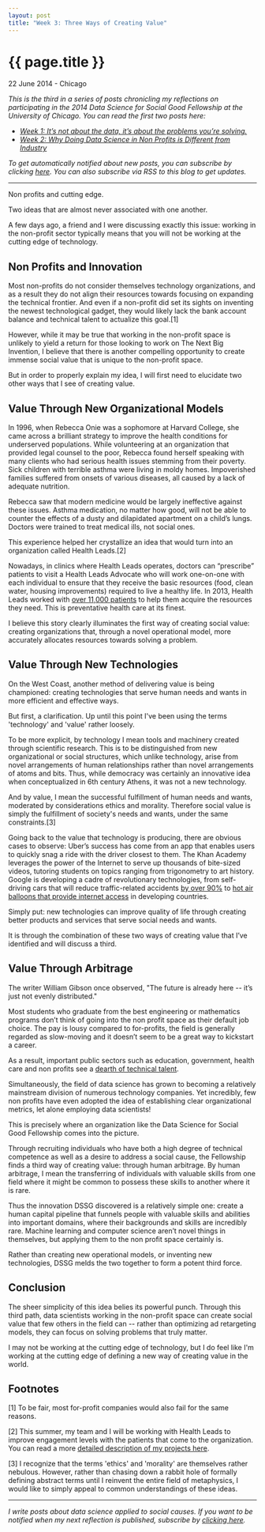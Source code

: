 ```yaml
---
layout: post
title: "Week 3: Three Ways of Creating Value"
---
```


{{ page.title }}
================

<p class="meta">22 June 2014 - Chicago</p>

*This is the third in a series of posts chronicling my reflections on participating in the 2014 Data Science for Social Good Fellowship at the University of Chicago.*
*You can read the first two posts here:*

- [*Week 1: It’s not about the data, it’s about the problems you’re solving.*](http://www.carlshan.com/2014/06/08/dssg-week1.html)
- [*Week 2: Why Doing Data Science in Non Profits is Different from Industry*](http://www.carlshan.com/2014/06/15/dssg-week2.html)

*To get automatically notified about new posts, you can subscribe by clicking [here](https://carlshan.wufoo.com/forms/join-other-readers/). You can also subscribe via RSS to this blog to get updates.*

-------

Non profits and cutting edge. 

Two ideas that are almost never associated with one another.

A few days ago, a friend and I were discussing exactly this issue: working in the non-profit sector typically means that you will not be working at the cutting edge of technology. 
## Non Profits and Innovation

Most non-profits do not consider themselves technology organizations, and as a result they do not align their resources towards focusing on expanding the technical frontier. And even if a non-profit did set its sights on inventing the newest technological gadget, they would likely lack the bank account balance and technical talent to actualize this goal.[1]

However, while it may be true that working in the non-profit space is unlikely to yield a return for those looking to work on The Next Big Invention, I believe that there is another compelling opportunity to create immense social value that is unique to the non-profit space.

But in order to properly explain my idea, I will first need to elucidate two other ways that I see of creating value. 

## Value Through New Organizational Models

In 1996, when Rebecca Onie was a sophomore at Harvard College, she came across a brilliant strategy to improve the health conditions for underserved populations. While volunteering at an organization that provided legal counsel to the poor, Rebecca found herself speaking with many clients who had serious health issues stemming from their poverty. Sick children with terrible asthma were living in moldy homes. Impoverished families suffered from onsets of various diseases, all caused by a lack of adequate nutrition.

Rebecca saw that modern medicine would be largely ineffective against these issues. Asthma medication, no matter how good, will not be able to counter the effects of a dusty and dilapidated apartment on a child’s lungs. Doctors were trained to treat medical ills, not social ones. 

This experience helped her crystallize an idea that would turn into an organization called Health Leads.[2]

Nowadays, in clinics where Health Leads operates, doctors can “prescribe” patients to visit a Health Leads Advocate who will work one-on-one with each individual to ensure that they receive the basic resources (food, clean water, housing improvements) required to live a healthy life. In 2013, Health Leads worked with [over 11,000 patients](https://healthleadsusa.org/what-we-do/strategy-impact/) to help them acquire the resources they need. This is preventative health care at its finest.

I believe this story clearly illuminates the first way of creating social value: creating organizations that, through a novel operational model, more accurately allocates resources towards solving a problem. 

## Value Through New Technologies

On the West Coast, another method of delivering value is being championed: creating technologies that serve human needs and wants in more efficient and effective ways.

But first, a clarification. Up until this point I've been using the terms 'technology' and 'value' rather loosely.

To be more explicit, by technology I mean tools and machinery created through scientific research. This is to be distinguished from new organizational or social structures, which unlike technology, arise from novel arrangements of human relationships rather than novel arrangements of atoms and bits. Thus, while democracy was certainly an innovative idea when conceptualized in 6th century Athens, it was not a new technology.

And by value, I mean the successful fulfillment of human needs and wants, moderated by considerations ethics and morality. Therefore social value is simply the fulfillment of society's needs and wants, under the same constraints.[3]

Going back to the value that technology is producing, there are obvious cases to observe: Uber’s success has come from an app that enables users to quickly snag a ride with the driver closest to them. The Khan Academy leverages the power of the Internet to serve up thousands of bite-sized videos, tutoring students on topics ranging from trigonometry to art history. Google is developing a cadre of revolutionary technologies, from self-driving cars that will reduce traffic-related accidents [by over 90%](http://www.computerworld.com/s/article/9243518/Self_driving_cars_could_save_more_than_21_700_lives_450B_a_year) to [hot air balloons that provide internet access](http://www.google.com/loon/) in developing countries.

Simply put: new technologies can improve quality of life through creating better products and services that serve social needs and wants.

It is through the combination of these two ways of creating value that I’ve identified and will discuss a third.

## Value Through Arbitrage

The writer William Gibson once observed, "The future is already here -- it’s just not evenly distributed."

Most students who graduate from the best engineering or mathematics programs don’t think of going into the non profit space as their default job choice. The pay is lousy compared to for-profits, the field is generally regarded as slow-moving and it doesn’t seem to be a great way to kickstart a career.

As a result, important public sectors such as education, government, health care and non profits see a [dearth of technical talent](http://www.fordfoundation.org/pdfs/news/afutureoffailure.pdf).

Simultaneously, the field of data science has grown to becoming a relatively mainstream division of numerous technology companies. Yet incredibly, few non profits have even adopted the idea of establishing clear organizational metrics, let alone employing data scientists!

This is precisely where an organization like the Data Science for Social Good Fellowship comes into the picture.

Through recruiting individuals who have both a high degree of technical competence as well as a desire to address a social cause, the Fellowship finds a third way of creating value: through human arbitrage. By human arbitrage, I mean the transferring of individuals with valuable skills from one field where it might be common to possess these skills to another where it is rare. 

Thus the innovation DSSG discovered is a relatively simple one: create a human capital pipeline that funnels people with valuable skills and abilities into important domains, where their backgrounds and skills are incredibly rare. Machine learning and computer science aren’t novel things in themselves, but applying them to the non profit space certainly is.

Rather than creating new operational models, or inventing new technologies, DSSG melds the two together to form a potent third force.

## Conclusion

The sheer simplicity of this idea belies its powerful punch. Through this third path, data scientists working in the non-profit space can create social value that few others in the field can -- rather than optimizing ad retargeting models, they can focus on solving problems that truly matter.

I may not be working at the cutting edge of technology, but I do feel like I'm working at the cutting edge of defining a new way of creating value in the world.

## Footnotes
[1] To be fair, most for-profit companies would also fail for the same reasons.

[2] This summer, my team and I will be working with Health Leads to improve engagement levels with the patients that come to the organization. You can read a more [detailed description of my projects here](http://dssg.io/projects/).

[3] I recognize that the terms 'ethics' and 'morality' are themselves rather nebulous. However, rather than chasing down a rabbit hole of formally defining abstract terms until I reinvent the entire field of metaphysics, I would like to simply appeal to common understandings of these ideas.

----

*I write posts about data science applied to social causes. If you want to be notified when my next reflection is published, subscribe by [clicking here](https://carlshan.wufoo.com/forms/join-other-readers/).*
